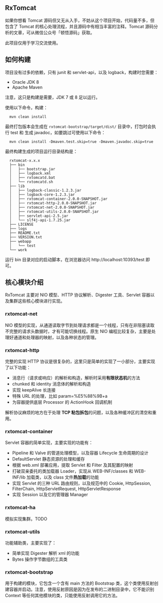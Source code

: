 ## RxTomcat

如果你想看 Tomcat 源码但又无从入手，不妨从这个项目开始，代码量不多，但包含了 Tomcat 的核心处理流程，并且源码中有相当丰富的注释。Tomcat 源码分析的文章，可从微信公众号「顿悟源码」获取。

此项目仅用于学习交流使用。

## 如何构建

项目没有过多的依赖，只有 junit 和 servlet-api，以及 logback，构建时您需要：

 - Oracle JDK 8
 - Apache Maven

注意，这只是构建是需要，JDK 7 或 8 足以运行。

使用以下命令，构建：

```
  mvn clean install
```

最终打包版本会生成在 `rxtomcat-bootstrap/target/dist/` 目录中，打包时会执行 test 和 生成 javadoc，如要跳过可使用以下命令：

```
  mvn clean install -Dmaven.test.skip=true -Dmaven.javadoc.skip=true
```

最终构建生成的项目运行目录结构是：

```
  rxtomcat-x.x.x
  ├── bin
  │   ├── bootstrap.jar
  │   ├── logback.xml
  │   ├── rxtomcatd.bat
  │   └── rxtomcatd.sh
  ├── lib
  │   ├── logback-classic-1.2.3.jar
  │   ├── logback-core-1.2.3.jar
  │   ├── rxtomcat-container-2.0.0-SNAPSHOT.jar
  │   ├── rxtomcat-http-2.0.0-SNAPSHOT.jar
  │   ├── rxtomcat-net-2.0.0-SNAPSHOT.jar
  │   ├── rxtomcat-utils-2.0.0-SNAPSHOT.jar
  │   ├── servlet-api-2.5.jar
  │   └── slf4j-api-1.7.25.jar
  ├── LICENSE
  ├── logs
  ├── README.txt
  ├── VERSION.txt
  ├── webapp
  │   └── test
  └── work
```

运行 bin 目录对应的启动脚本，在浏览器访问 http://localhost:10393/test 即可。

## 核心模块介绍

RxTomcat 主要对 NIO 模型、HTTP 协议解析、Digester 工具、Servlet 容器以及集群这些核心模块进行实现。

### rxtomcat-net

NIO 模型的实现，从通道读取字节到处理请求都是一个线程，只有在非阻塞读取不完整的请求头数据时，才有可能切换线程。原生 NIO 编程比较复杂，主要是处理好通道和处理器的映射，以及各种状态的管理。

### rxtomcat-http

完整的实现 HTTP 协议是很复杂的，这里只是简单的实现了一小部分，主要实现了以下功能：

 - 消息行（请求或响应）的解析和构造，解析时采用**有限状态机**的方法
 - chunked 和 identity 消息体的解析和构造
 - 实现 keepAlive 长连接
 - 特殊 URL 的处理，比如 param=%E5%88%9B+a
 - 为容器提供底层 Processor 的 ActionHook 回调机制

解析协议麻烦的地方在于处理 **TCP 粘包拆包**的问题，以及各种缓冲区的清空和重用。

### rxtomcat-container

Servlet 容器的简单实现，主要实现的功能有：

 - Pipeline 和 Valve 的管道处理模型，以及容器 Lifecycle 生命周期的设计
 - DefaultServlet 静态资源的处理和缓存
 - 根据 web.xml 部署应用，提取 Servlet 和 Filter 及其配置的映射
 - 打破双亲委托的类加载器 Loader，实现从 WEB-INF/classes 和 WEB-INF/lib 加载类，以及 class 文件**热加载**的功能
 - 实现 Servlet 的三种 URL 路由规则，以及规范中的 Cookie, HttpSession, FilterChain, HttpServletRequest, HttpServletResponse
 - 实现 Session 以及它的管理器 Manager

### rxtomcat-ha

模拟实现集群。TODO

### rxtomcat-utils

功能辅助类，主要实现了：

 - 简单实现 Digester 解析 xml 的功能
 - Bytes 操作字节数组的工具类

### rxtomcat-bootstrap

用于构建的模块，它包含一个含有 main 方法的 Bootstrap 类，这个类使用反射创建容器并启动。注意，使用反射原因是因为在发布的二进制目录中，它不能识别 Context 等任何其他模块的类，只能使用反射调用它的方法。

